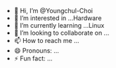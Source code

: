 - 👋 Hi, I’m @Youngchul-Choi
- 👀 I’m interested in ...Hardware
- 🌱 I’m currently learning ...Linux
- 💞️ I’m looking to collaborate on ...
- 📫 How to reach me ...
- 😄 Pronouns: ...
- ⚡ Fun fact: ...

<!---
Youngchul-Choi/Youngchul-Choi is a ✨ special ✨ repository because its `README.md` (this file) appears on your GitHub profile.
You can click the Preview link to take a look at your changes.
--->
